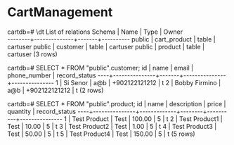 # CartManagement


cartdb=# \dt
            List of relations
 Schema |     Name     | Type  |  Owner   
--------+--------------+-------+----------
 public | cart_product | table | cartuser
 public | customer     | table | cartuser
 public | product      | table | cartuser
(3 rows)


cartdb=# SELECT * FROM "public".customer;
 id |     name      | email | phone_number  | record_status 
----+---------------+-------+---------------+---------------
  1 | Si Senor      | a@b   | +902122121212 | t
  2 | Bobby Firmino | a@b   | +902122121212 | t
(2 rows)


cartdb=# SELECT * FROM "public".product;
 id |     name      | description | price  | quantity | record_status 
----+---------------+-------------+--------+----------+---------------
  1 | Test Product  | Test        | 100.00 |        5 | t
  2 | Test Product1 | Test        |  10.00 |        5 | t
  3 | Test Product2 | Test        |   1.00 |        5 | t
  4 | Test Product3 | Test        |  50.00 |        5 | t
  5 | Test Product4 | Test        | 150.00 |        5 | t
(5 rows)

